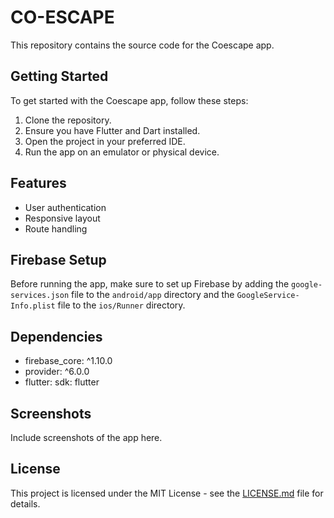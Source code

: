 # CO-ESCAPE

This repository contains the source code for the Coescape app.

## Getting Started

To get started with the Coescape app, follow these steps:

1. Clone the repository.
2. Ensure you have Flutter and Dart installed.
3. Open the project in your preferred IDE.
4. Run the app on an emulator or physical device.

## Features

- User authentication
- Responsive layout
- Route handling

## Firebase Setup

Before running the app, make sure to set up Firebase by adding the `google-services.json` file to the `android/app` directory and the `GoogleService-Info.plist` file to the `ios/Runner` directory.

## Dependencies

- firebase_core: ^1.10.0
- provider: ^6.0.0
- flutter: sdk: flutter

## Screenshots

Include screenshots of the app here.

## License

This project is licensed under the MIT License - see the [LICENSE.md](LICENSE.md) file for details.
